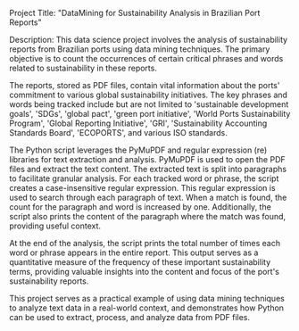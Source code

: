 Project Title: "DataMining for Sustainability Analysis in Brazilian Port Reports"

Description:
This data science project involves the analysis of sustainability reports from Brazilian ports using data mining techniques. The primary objective is to count the occurrences of certain critical phrases and words related to sustainability in these reports.

The reports, stored as PDF files, contain vital information about the ports' commitment to various global sustainability initiatives. The key phrases and words being tracked include but are not limited to 'sustainable development goals', 'SDGs', 'global pact', 'green port initiative', 'World Ports Sustainability Program', 'Global Reporting Initiative', 'GRI', 'Sustainability Accounting Standards Board', 'ECOPORTS', and various ISO standards.

The Python script leverages the PyMuPDF and regular expression (re) libraries for text extraction and analysis. PyMuPDF is used to open the PDF files and extract the text content. The extracted text is split into paragraphs to facilitate granular analysis.
For each tracked word or phrase, the script creates a case-insensitive regular expression. This regular expression is used to search through each paragraph of text. When a match is found, the count for the paragraph and word is increased by one. Additionally, the script also prints the content of the paragraph where the match was found, providing useful context.

At the end of the analysis, the script prints the total number of times each word or phrase appears in the entire report. This output serves as a quantitative measure of the frequency of these important sustainability terms, providing valuable insights into the content and focus of the port's sustainability reports.

This project serves as a practical example of using data mining techniques to analyze text data in a real-world context, and demonstrates how Python can be used to extract, process, and analyze data from PDF files.
